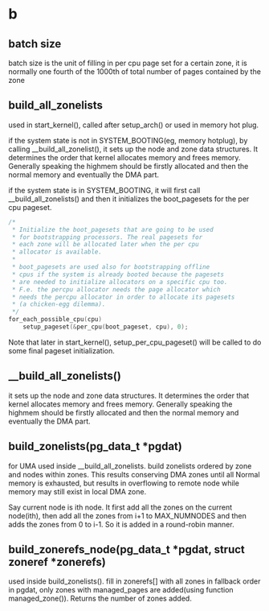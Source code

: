 # b

## batch size
batch size is the unit of filling in per cpu page set for a certain zone, it is normally one fourth of the 1000th of total number of pages contained by the zone

## build_all_zonelists
used in start_kernel(), called after setup_arch() or used in memory hot plug.


if the system state is not in SYSTEM_BOOTING(eg, memory hotplug), by calling __build_all_zonelist(), it sets up the node and zone data structures. It determines the order that kernel allocates memory and frees memory. Generally speaking the highmem should be firstly allocated and then the normal memory and eventually the DMA part.

if the system state is in SYSTEM_BOOTING, it will first call __build_all_zonelists() and then it initializes the boot_pagesets for the per cpu pageset.

```c
/*
 * Initialize the boot_pagesets that are going to be used
 * for bootstrapping processors. The real pagesets for
 * each zone will be allocated later when the per cpu
 * allocator is available.
 *
 * boot_pagesets are used also for bootstrapping offline
 * cpus if the system is already booted because the pagesets
 * are needed to initialize allocators on a specific cpu too.
 * F.e. the percpu allocator needs the page allocator which
 * needs the percpu allocator in order to allocate its pagesets
 * (a chicken-egg dilemma).
 */
for_each_possible_cpu(cpu)
    setup_pageset(&per_cpu(boot_pageset, cpu), 0);
```

Note that later in start_kernel(), setup_per_cpu_pageset() will be called to do some final pageset initialization.

## __build_all_zonelists()
it sets up the node and zone data structures. It determines the order that kernel allocates memory and frees memory. Generally speaking the highmem should be firstly allocated and then the normal memory and eventually the DMA part.

## build_zonelists(pg_data_t *pgdat) 
for UMA
used inside __build_all_zonelists. build zonelists ordered by zone and nodes within zones. This results conserving DMA zones until all Normal memory is exhausted, but results in overflowing to remote node while memory may still exist in local DMA zone.

Say current node is ith node. It first add all the zones on the current node(ith), then add all the zones from i+1 to  MAX_NUMNODES and then adds the zones from 0 to i-1. So it is added in a round-robin manner.

## build_zonerefs_node(pg_data_t *pgdat, struct zoneref *zonerefs)
used inside build_zonelists(). fill in zonerefs[] with all zones in fallback order in pgdat, only zones with managed_pages are added(using function managed_zone()). Returns the number of zones added.